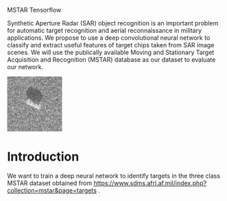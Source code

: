 MSTAR Tensorflow

Synthetic Aperture Radar (SAR) object recognition is an important problem for automatic target recognition and aerial reconnaissance in military applications. We propose to use a deep convolutional neural network to classify and extract useful features of target chips taken from SAR image scenes. We will use the publically available Moving and Stationary Target Acquisition and Recognition (MSTAR) database as our dataset to evaluate our network.

![MSTAR image](mstar_image.png "Sample MSTAR image")

# Introduction

We want to train a deep neural network to identify targets in the three class MSTAR dataset obtained from https://www.sdms.afrl.af.mil/index.php?collection=mstar&page=targets .

